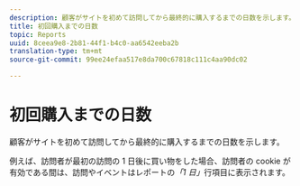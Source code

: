 ```yaml
---
description: 顧客がサイトを初めて訪問してから最終的に購入するまでの日数を示します。
title: 初回購入までの日数
topic: Reports
uuid: 8ceea9e8-2b81-44f1-b4c0-aa6542eeba2b
translation-type: tm+mt
source-git-commit: 99ee24efaa517e8da700c67818c111c4aa90dc02

---
```



# 初回購入までの日数

顧客がサイトを初めて訪問してから最終的に購入するまでの日数を示します。

例えば、訪問者が最初の訪問の 1 日後に買い物をした場合、訪問者の cookie が有効である間は、訪問やイベントはレポートの&#x200B;*「1 日」*&#x200B;行項目に表示されます。
